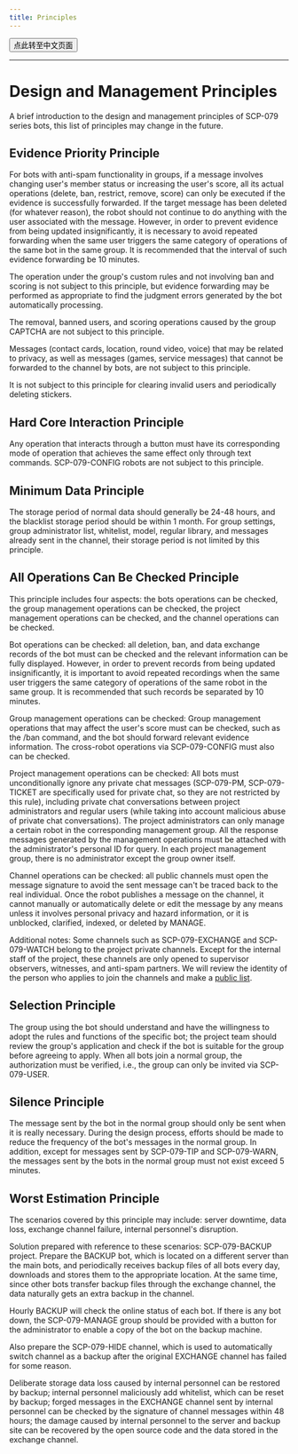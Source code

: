 ```yaml
---
title: Principles
---
```


<button onmouseover="PlaySound('totop1')" onmouseout="StopSound('totop1')" onclick="window.location.href = '/principles-zh/';" class="zh">点此转至中文页面</button>

---

# Design and Management Principles

A brief introduction to the design and management principles of SCP-079 series bots, this list of principles may change in the future.

## Evidence Priority Principle

For bots with anti-spam functionality in groups, if a message involves changing user's member status or increasing the user's score, all its actual operations (delete, ban, restrict, remove, score) can only be executed if the evidence is successfully forwarded. If the target message has been deleted (for whatever reason), the robot should not continue to do anything with the user associated with the message. However, in order to prevent evidence from being updated insignificantly, it is necessary to avoid repeated forwarding when the same user triggers the same category of operations of the same bot in the same group.  It is recommended that the interval of such evidence forwarding be 10 minutes.

The operation under the group's custom rules and not involving ban and scoring is not subject to this principle, but evidence forwarding may be performed as appropriate to find the judgment errors generated by the bot automatically processing.

The removal, banned users, and scoring operations caused by  the group CAPTCHA are not subject to this principle.

Messages (contact cards, location, round video, voice) that may be related to privacy, as well as messages (games, service messages) that cannot be forwarded to the channel by bots, are not subject to this principle.

It is not subject to this principle for clearing invalid users and periodically deleting stickers.

## Hard Core Interaction Principle

Any operation that interacts through a button must have its corresponding mode of operation that achieves the same effect only through text commands. SCP-079-CONFIG robots are not subject to this principle.

## Minimum Data Principle

The storage period of normal data should generally be 24-48 hours, and the blacklist storage period should be within 1 month. For group settings, group administrator list, whitelist, model, regular library, and messages already sent in the channel, their storage period is not limited by this principle.

## All Operations Can Be Checked Principle

This principle includes four aspects: the bots operations can be checked, the group management operations can be checked, the project management operations can be checked, and the channel operations can be checked.

Bot operations can be checked: all deletion, ban, and data exchange records of the bot must can be checked and the relevant information can be fully displayed. However, in order to prevent records from being updated insignificantly, it is important to avoid repeated recordings when the same user triggers the same category of operations of the same robot in the same group. It is recommended that such records be separated by 10 minutes.

Group management operations can be checked: Group management operations that may affect the user's score must can be checked, such as the /ban command, and the bot should forward relevant evidence information. The cross-robot operations via SCP-079-CONFIG must also can be checked.

Project management operations can be checked: All bots must unconditionally ignore any private chat messages (SCP-079-PM, SCP-079-TICKET are specifically used for private chat, so they are not restricted by this rule), including private chat conversations between project administrators and regular users (while taking into account malicious abuse of private chat conversations). The project administrators can only manage a certain robot in the corresponding management group. All the response messages generated by the management operations must be attached with the administrator's personal ID for query. In each project management group, there is no administrator except the group owner itself.

Channel operations can be checked: all public channels must open the message signature to avoid the sent message can't be traced back to the real individual. Once the robot publishes a message on the channel, it cannot manually or automatically delete or edit the message by any means unless it involves personal privacy and hazard information, or it is unblocked, clarified, indexed, or deleted by MANAGE.

Additional notes: Some channels such as SCP-079-EXCHANGE and SCP-079-WATCH belong to the project private channels. Except for the internal staff of the project, these channels are only opened to supervisor observers, witnesses, and anti-spam partners. We will review the identity of the person who applies to join the channels and make a [public list](/transparency/).

## Selection Principle

The group using the bot should understand and have the willingness to adopt the rules and functions of the specific bot; the project team should review the group's application and check if the bot is suitable for the group before agreeing to apply. When all bots join a normal group, the authorization must be verified, i.e., the group can only be invited via SCP-079-USER.

## Silence Principle

The message sent by the bot in the normal group should only be sent when it is really necessary. During the design process, efforts should be made to reduce the frequency of the bot's messages in the normal group. In addition, except for messages sent by SCP-079-TIP and SCP-079-WARN, the messages sent by the bots in the normal group must not exist exceed 5 minutes.

## Worst Estimation Principle

The scenarios covered by this principle may include: server downtime, data loss, exchange channel failure, internal personnel's disruption.

Solution prepared with reference to these scenarios: SCP-079-BACKUP project. Prepare the BACKUP bot, which is located on a different server than the main bots, and periodically receives backup files of all bots every day, downloads and stores them to the appropriate location. At the same time, since other bots transfer backup files through the exchange channel, the data naturally gets an extra backup in the channel.

Hourly BACKUP will check the online status of each bot. If there is any bot down, the SCP-079-MANAGE group should be provided with a button for the administrator to enable a copy of the bot on the backup machine.

Also prepare the SCP-079-HIDE channel, which is used to automatically switch channel as a backup after the original EXCHANGE channel has failed for some reason.

Deliberate storage data loss caused by internal personnel can be restored by backup; internal personnel maliciously add whitelist, which can be reset by backup; forged messages in the EXCHANGE channel sent by internal personnel can be checked by the signature of channel messages within 48 hours; the damage caused by internal personnel to the server and backup site can be recovered by the open source code and the data stored in the exchange channel.

<audio src="/audio/door/dooropenpage.ogg" autoplay></audio>
